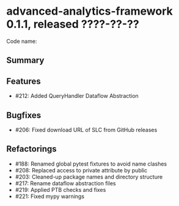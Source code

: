 # advanced-analytics-framework 0.1.1, released ????-??-??

Code name:

## Summary

## Features

* #212: Added QueryHandler Dataflow Abstraction

## Bugfixes

* #206: Fixed download URL of SLC from GitHub releases

## Refactorings

* #188: Renamed global pytest fixtures to avoid name clashes
* #208: Replaced access to private attribute by public
* #203: Cleaned-up package names and directory structure
* #217: Rename dataflow abstraction files
* #219: Applied PTB checks and fixes
* #221: Fixed mypy warnings
